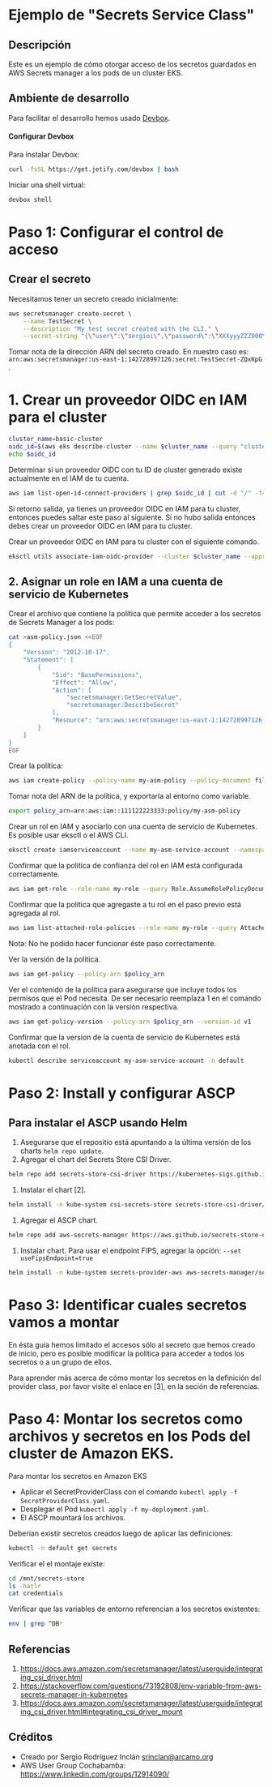 # Ejemplo de "Secrets Service Class"

## Descripción

Este es un ejemplo de cómo otorgar acceso de los secretos guardados en AWS Secrets manager a los pods de un cluster EKS.

## Ambiente de desarrollo

Para facilitar el desarrollo hemos usado [Devbox](https://www.jetify.com/devbox/docs/).

#### Configurar Devbox

Para instalar Devbox:

```sh
curl -fsSL https://get.jetify.com/devbox | bash
```

Iniciar una shell virtual:

```sh
devbox shell
```

# Paso 1: Configurar el control de acceso

## Crear el secreto

Necesitamos tener un secreto creado inicialmente:

```sh
aws secretsmanager create-secret \
    --name TestSecret \
    --description "My test secret created with the CLI." \
    --secret-string "{\"user\":\"sergioi\",\"password\":\"XXXyyyZZZ000\"}"
``` 
Tomar nota de la dirección ARN del secreto creado. En nuestro caso es: `arn:aws:secretsmanager:us-east-1:142728997126:secret:TestSecret-ZQxKpG` .

# 1. Crear un proveedor OIDC en IAM para el cluster

```sh
cluster_name=basic-cluster
oidc_id=$(aws eks describe-cluster --name $cluster_name --query "cluster.identity.oidc.issuer" --output text | cut -d '/' -f 5)
echo $oidc_id
```

Determinar si un proveedor OIDC con tu ID de cluster generado existe actualmente en el IAM de tu cuenta.

```sh
aws iam list-open-id-connect-providers | grep $oidc_id | cut -d "/" -f4
```

Si retorno salida, ya tienes un proveedor OIDC en IAM para tu cluster, entonces puedes saltar este paso al siguiente. Si no hubo salida entonces debes crear un proveedor OIDC en IAM para tu cluster.

Crear un proveedor OIDC en IAM para tu cluster con el siguiente comando.

```sh
eksctl utils associate-iam-oidc-provider --cluster $cluster_name --approve
```

## 2. Asignar un role en IAM a una cuenta de servicio de Kubernetes

Crear el archivo que contiene la política que permite acceder a los secretos de Secrets Manager a los pods:

```sh
cat >asm-policy.json <<EOF
{
    "Version": "2012-10-17",
    "Statement": [
        {
            "Sid": "BasePermissions",
            "Effect": "Allow",
            "Action": [
                "secretsmanager:GetSecretValue",
                "secretsmanager:DescribeSecret"
            ],
            "Resource": "arn:aws:secretsmanager:us-east-1:142728997126:secret:TestSecret-ZQxKpG"
        }
    ]
}
EOF
```

Crear la política:

```sh
aws iam create-policy --policy-name my-asm-policy --policy-document file://asm-policy.json
```
Tomar nota del ARN de la política, y exportarla al entorno como variable.

```sh
export policy_arn=arn:aws:iam::111122223333:policy/my-asm-policy
```

Crear un rol en IAM y asociarlo con una cuenta de servicio de Kubernetes. Es posible usar eksctl o el AWS CLI.

```sh
eksctl create iamserviceaccount --name my-asm-service-account --namespace default --cluster $cluster_name --role-name my-asm-role --attach-policy-arn $policy_arn --approve
```

Confirmar que la política de confianza del rol en IAM está configurada correctamente.

```sh
aws iam get-role --role-name my-role --query Role.AssumeRolePolicyDocument
```

Confirmar que la política que agregaste a tu rol en el paso previo está agregada al rol.

```sh
aws iam list-attached-role-policies --role-name my-role --query AttachedPolicies[].PolicyArn --output text
```
Nota: No he podido hacer funcionar éste paso correctamente.

Ver la versión de la politica.

```sh
aws iam get-policy --policy-arn $policy_arn
```

Ver el contenido de la política para asegurarse que incluye todos los permisos que el Pod necesita. De ser necesario reemplaza 1 en el comando mostrado a continuación con la versión respectiva.

```sh
aws iam get-policy-version --policy-arn $policy_arn --version-id v1

```

Confirmar que la version de la cuenta de servicio de Kubernetes está anotada con el rol.

```sh
kubectl describe serviceaccount my-asm-service-account -n default
```

# Paso 2: Install y configurar ASCP

## Para instalar el ASCP usando Helm

1. Asegurarse que el repositio está apuntando a la última versión de los charts `helm repo update`.
2. Agregar el chart del Secrets Store CSI Driver.
```sh
helm repo add secrets-store-csi-driver https://kubernetes-sigs.github.io/secrets-store-csi-driver/charts
```
1. Instalar el chart [2].
```sh
helm install -n kube-system csi-secrets-store secrets-store-csi-driver/secrets-store-csi-driver --set syncSecret.enabled=true
```
1. Agregar el ASCP chart.
```sh
helm repo add aws-secrets-manager https://aws.github.io/secrets-store-csi-driver-provider-aws
```
1. Instalar chart. Para usar el endpoint FIPS, agregar la opción: `--set useFipsEndpoint=true`
```sh
helm install -n kube-system secrets-provider-aws aws-secrets-manager/secrets-store-csi-driver-provider-aws
```

# Paso 3: Identificar cuales secretos vamos a montar

En ésta guía hemos limitado el accesos sólo al secreto que hemos creado de inicio, pero es posible modificar la política para acceder a todos los secretos o a un grupo de ellos.

Para aprender más acerca de cómo montar los secretos en la definición del provider class, por favor visite el enlace en [3], en la seción de referencias.

# Paso 4: Montar los secretos como archivos y secretos en los Pods del cluster de Amazon EKS.

Para montar los secretos en Amazon EKS
- Aplicar el SecretProviderClass con el comando `kubectl apply -f SecretProviderClass.yaml`.
- Desplegar el Pod `kubectl apply -f my-deployment.yaml`.
- El ASCP mountará los archivos.

Deberían existir secretos creados luego de aplicar las definiciones:

```sh
kubectl -n default get secrets
```

Verificar el el montaje exíste:

```sh
cd /mnt/secrets-store
ls -hatlr
cat credentials
```

Verificar que las variables de entorno referencian a los secretos existentes:

```sh
env | grep ^DB*
```

## Referencias
1. https://docs.aws.amazon.com/secretsmanager/latest/userguide/integrating_csi_driver.html
2. https://stackoverflow.com/questions/73192808/env-variable-from-aws-secrets-manager-in-kubernetes
3. https://docs.aws.amazon.com/secretsmanager/latest/userguide/integrating_csi_driver.html#integrating_csi_driver_mount

## Créditos

- Creado por Sergio Rodríguez Inclán <srinclan@arcamo.org>
- AWS User Group Cochabamba: https://www.linkedin.com/groups/12914090/
